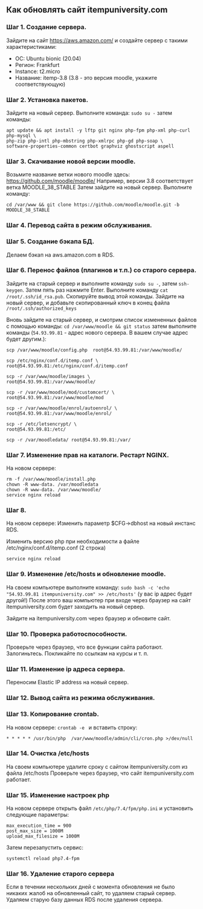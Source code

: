 ## Как обновлять сайт itempuniversity.com

### Шаг 1. Создание сервера.
Зайдите на сайт https://aws.amazon.com/ и создайте сервер с такими характеристиками:
- ОС: Ubuntu bionic (20.04)
- Регион: Frankfurt
- Instance: t2.micro
- Название: itemp-3.8 (3.8 - это версия moodle, укажите соответствующую)

### Шаг 2. Установка пакетов.
Зайдите на новый сервер. Выполните команда:
`sudo su -`
затем команды:
```
apt update && apt install -y lftp git nginx php-fpm php-xml php-curl php-mysql \
php-zip php-intl php-mbstring php-xmlrpc php-gd php-soap \
software-properties-common certbot graphviz ghostscript aspell
 ```
 
### Шаг 3. Скачивание новой версии moodle.
Возьмите название ветки нового moodle здесь: https://github.com/moodle/moodle/
Например, версии 3.8 соответствует ветка MOODLE_38_STABLE
Затем зайдите на новый сервер. Выполните команду:
```
cd /var/www && git clone https://github.com/moodle/moodle.git -b MOODLE_38_STABLE
```

### Шаг 4. Перевод сайта в режим обслуживания.

### Шаг 5. Создание бэкапа БД.
Делаем бэкап на aws.amazon.com в RDS.

### Шаг 6. Перенос файлов (плагинов и т.п.) со старого сервера.

Зайдите на старый сервер и выполните команду `sudo su -`, затем `ssh-keygen`. Затем пять раз нажмите Enter.
Выполните команду `cat /root/.ssh/id_rsa.pub`. Скопируйте вывод этой команды.
Зайдите на новый сервер, и добавьте скопированный ключ в конец файла `/root/.ssh/authorized_keys`

Вновь зайдите на старый сервер, и смотрим список измененных файлов с помощью команды:
`cd /var/www/moodle && git status`
затем  выполните команды (`54.93.99.81` - адрес нового сервера. 
В вашем случае адрес будет другим.):

```
scp /var/www/moodle/config.php  root@54.93.99.81:/var/www/moodle/

scp /etc/nginx/conf.d/itemp.conf \
root@54.93.99.81:/etc/nginx/conf.d/itemp.conf

scp -r /var/www/moodle/images \
root@54.93.99.81:/var/www/moodle/

scp -r /var/www/moodle/mod/customcert/ \
root@54.93.99.81:/var/www/moodle/mod

scp -r /var/www/moodle/enrol/autoenrol/ \
root@54.93.99.81:/var/www/moodle/enrol/

scp -r /etc/letsencrypt/ \
root@54.93.99.81:/etc/

scp -r /var/moodledata/ root@54.93.99.81:/var/
```


### Шаг 7. Изменение прав на каталоги. Рестарт NGINX.
На новом сервере:
```
rm -f /var/www/moodle/install.php
chown -R www-data. /var/moodledata
chown -R www-data. /var/www/moodle/
service nginx reload
```

### Шаг 8.
На новом сервере:
Изменить параметр $CFG->dbhost на новый инстанс RDS.

Изменить версию php при необходимости а файле /etc/nginx/conf.d/itemp.conf (2 строка)

`service nginx reload`

### Шаг 9. Изменение /etc/hosts и обновление moodle.
На своем компьютере выполните команду: `sudo bash -c 'echo "54.93.99.81 itempuniversity.com" >> /etc/hosts'` (у вас ip адрес будет другой!)
После этого ваш компьютер при входе через браузер на сайт itempuniversity.com будет заходить на новый сервер.

Зайдите на itempuniversity.com через браузер и обновите сайт.

### Шаг 10. Проверка работоспособности.
Проверьте через браузер, что все функции сайта работают. Залогиньтесь. Покликайте по ссылкам на курсы и т. п.

### Шаг 11. Изменение ip адреса сервера.

Переносим Elastic IP address на новый сервер.

### Шаг 12. Вывод сайта из режима обслуживания.

### Шаг 13. Копирование crontab.

На новом сервере:
`crontab -e `
и вставить строку:

```
* * * * * /usr/bin/php  /var/www/moodle/admin/cli/cron.php >/dev/null
```

### Шаг 14. Очистка /etc/hosts
На своем компьютере удалите сроку с сайтом itempuniversity.com из файла /etc/hosts
Проверьте через браузер, что сайт itempuniversity.com работает.

### Шаг 15. Изменение настроек php
На новом сервере открыть файл `/etc/php/7.4/fpm/php.ini` и установить следующие параметры:
```
max_execution_time = 900
post_max_size = 1000M
upload_max_filesize = 1000M
```
Затем перезапустить сервис:
```
systemctl reload php7.4-fpm
```

### Шаг 16. Удаление старого сервера
Если в течении нескольких дней с момента обновления не было никаких жалоб на обновленный сайт, то удаляем старый сервер.
Удаляем старую базу данных RDS после удаления сервера.

